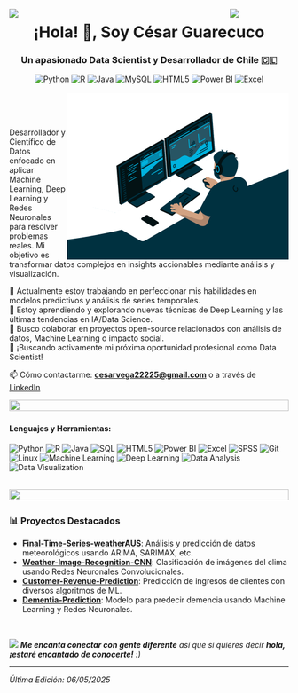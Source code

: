 <img align="left" src="https://user-images.githubusercontent.com/65187002/144930161-2f783401-8d27-4fdf-a2f7-cc0ba32f1f1f.gif" width="21%" style="display:inline;"><img align="right" src="https://user-images.githubusercontent.com/65187002/144930161-2f783401-8d27-4fdf-a2f7-cc0ba32f1f1f.gif" width="21%" style="display:inline;">

<h1 align="center">¡Hola! 👋, Soy César Guarecuco</h1>
<h3 align="center">Un apasionado Data Scientist y Desarrollador de Chile 🇨🇱</h3>

<p align="center">
  </p>

<div align="center">
  <img src="https://techstack-generator.vercel.app/python-icon.svg" alt="Python" width="50" height="50" title="Python"/>
  <img src= "https://static-00.iconduck.com/assets.00/rstudio-icon-2048x2048-as3h664f.png" alt="R" width="50" height="50" title="R & RStudio"/> 
  <img src="https://techstack-generator.vercel.app/java-icon.svg" alt="Java" width="50" height="50" title="Java"/>
  <img src="https://techstack-generator.vercel.app/mysql-icon.svg" alt="MySQL" width="50" height="50" title="MySQL"/>
  <img src="https://techstack-generator.vercel.app/js-icon.svg" alt="HTML5" width="50" height="50" title="HTML5"/> 
  <img src="https://img.icons8.com/color/48/000000/power-bi.png" alt="Power BI" width="50" height="50" title="Power BI"/> 
  <img src="https://img.icons8.com/color/48/000000/ms-excel.png" alt="Excel" width="50" height="50" title="Excel Avanzado"/> </div>

<br>

<img align="right" alt="Coding GIF" width="400" src="https://github.com/supravatm/supravatm/blob/main/src/code.gif">

<br><br>

<p align="left">
  Desarrollador y Científico de Datos enfocado en aplicar Machine Learning, Deep Learning y Redes Neuronales para resolver problemas reales. Mi objetivo es transformar datos complejos en insights accionables mediante análisis y visualización.
</p>

🔭 Actualmente estoy trabajando en perfeccionar mis habilidades en modelos predictivos y análisis de series temporales. <br>
🌱 Estoy aprendiendo y explorando nuevas técnicas de Deep Learning y las últimas tendencias en IA/Data Science. <br>
👯 Busco colaborar en proyectos open-source relacionados con análisis de datos, Machine Learning o impacto social. <br>
💼 ¡Buscando activamente mi próxima oportunidad profesional como Data Scientist! <br>

📫 Cómo contactarme: **cesarvega22225@gmail.com** o a través de [LinkedIn](https://www.linkedin.com/in/cesar-guarecuco-vega-0b110324a/) <br>

<img src="https://i.imgur.com/dBaSKWF.gif" height="20" width="100%">

#### Lenguajes y Herramientas:

![Python](https://img.shields.io/badge/-Python-346e9e?style=flat-square&logo=python&logoColor=white)
![R](https://img.shields.io/badge/-R-276DC3?style=flat-square&logo=r&logoColor=white)
![Java](https://img.shields.io/badge/-Java-e8892f?style=flat-square&logo=openjdk&logoColor=white) ![SQL](https://img.shields.io/badge/-SQL-4479A1?style=flat-square&logo=mysql&logoColor=white) ![HTML5](https://img.shields.io/badge/-HTML5-E34F26?style=flat-square&logo=html5&logoColor=white)
![Power BI](https://img.shields.io/badge/-Power%20BI-F2C811?style=flat-square&logo=powerbi&logoColor=black)
![Excel](https://img.shields.io/badge/-Excel-217346?style=flat-square&logo=microsoftexcel&logoColor=white)
![SPSS](https://img.shields.io/badge/-IBM%20SPSS-0062FF?style=flat-square&logo=ibm&logoColor=white) ![Git](https://img.shields.io/badge/-Git-F05032?style=flat-square&logo=git&logoColor=white)
![Linux](https://img.shields.io/badge/-Linux-FCC624?style=flat-square&logo=linux&logoColor=black)
![Machine Learning](https://img.shields.io/badge/-Machine%20Learning-orange?style=flat-square)
![Deep Learning](https://img.shields.io/badge/-Deep%20Learning-blueviolet?style=flat-square)
![Data Analysis](https://img.shields.io/badge/-Data%20Analysis-brightgreen?style=flat-square)
![Data Visualization](https://img.shields.io/badge/-Data%20Visualization-ff69b4?style=flat-square)


<br/>

<img src="https://i.imgur.com/dBaSKWF.gif" height="20" width="100%">

### 📊 Proyectos Destacados

* [**Final-Time-Series-weatherAUS**](https://github.com/CesarGuarecuco/Final-Time-Series-weatherAUS): Análisis y predicción de datos meteorológicos usando ARIMA, SARIMAX, etc.
* [**Weather-Image-Recognition-CNN**](https://github.com/CesarGuarecuco/Weather-Image-Recognition-using-Convolutional-Neural-Networks-CNN-): Clasificación de imágenes del clima usando Redes Neuronales Convolucionales.
* [**Customer-Revenue-Prediction**](https://github.com/CesarGuarecuco/Customer-Revenue-Prediction-Algorithms): Predicción de ingresos de clientes con diversos algoritmos de ML.
* [**Dementia-Prediction**](https://github.com/CesarGuarecuco/Dementia-Prediction): Modelo para predecir demencia usando Machine Learning y Redes Neuronales.


<br/>

<img src="https://media.giphy.com/media/LnQjpWaON8nhr21vNW/giphy.gif" width="60"> <em><b>Me encanta conectar con gente diferente</b> así que si quieres decir <b>hola, ¡estaré encantado de conocerte!</b> :)</em>

------
*Última Edición: 06/05/2025*

